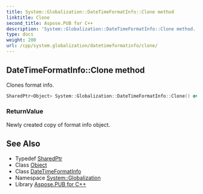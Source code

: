 ```yaml
---
title: System::Globalization::DateTimeFormatInfo::Clone method
linktitle: Clone
second_title: Aspose.PUB for C++
description: 'System::Globalization::DateTimeFormatInfo::Clone method. Clones format info in C++.'
type: docs
weight: 200
url: /cpp/system.globalization/datetimeformatinfo/clone/
---
```

## DateTimeFormatInfo::Clone method


Clones format info.

```cpp
SharedPtr<Object> System::Globalization::DateTimeFormatInfo::Clone() override
```


### ReturnValue

Newly created copy of format info object.

## See Also

* Typedef [SharedPtr](../../../system/sharedptr/)
* Class [Object](../../../system/object/)
* Class [DateTimeFormatInfo](../)
* Namespace [System::Globalization](../../)
* Library [Aspose.PUB for C++](../../../)
